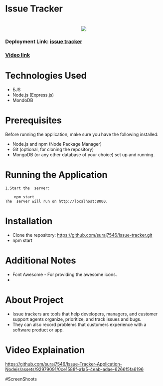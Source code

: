# Issue Tracker

<h1 align="center">
    <img src="https://readme-typing-svg.herokuapp.com?color=68B587&lines=Issue-tracker!&center=true&size=30">
  </a>
</h1>

### Deployment Link: [issue tracker](https://issue-tracker-nih5.onrender.com/)
### [Video link](https://drive.google.com/file/d/1FDREUj-cH27b4NEC0DALkbS4vUuErcZS/view?usp=drive_link)
# Technologies Used
- EJS
- Node.js (Express.js)
- MondoDB

# Prerequisites

Before running the application, make sure you have the following installed:

- Node.js and npm (Node Package Manager)
- Git (optional, for cloning the repository)
- MongoDB (or any other database of your choice) set up and running.



# Running the Application

    1.Start the  server:

        npm start
    The  server will run on http://localhost:8000.



# Installation

- Clone the repository:
https://github.com/suraj7546/Issue-tracker.git
- npm start

# Additional Notes

- Font Awesome - For providing the awesome icons.
- 
# About Project
- Issue trackers are tools that help developers, managers, and customer support agents organize, prioritize, and track issues and bugs.
- They can also record problems that customers experience with a software product or app.

# Video Explaination

https://github.com/suraj7546/Issue-Tracker-Application-Nodejs/assets/92979091/0ce1588f-a1a5-4eab-adae-6266f5fa6196

#ScreenShoots

